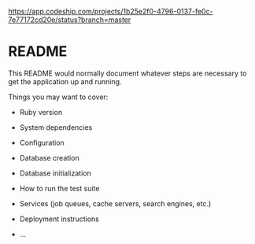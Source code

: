 https://app.codeship.com/projects/1b25e2f0-4796-0137-fe0c-7e77172cd20e/status?branch=master

# README

This README would normally document whatever steps are necessary to get the
application up and running.

Things you may want to cover:

* Ruby version

* System dependencies

* Configuration

* Database creation

* Database initialization

* How to run the test suite

* Services (job queues, cache servers, search engines, etc.)

* Deployment instructions

* ...
